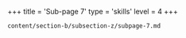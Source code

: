+++
title = 'Sub-page 7'
type = 'skills'
level = 4
+++

`content/section-b/subsection-z/subpage-7.md`
